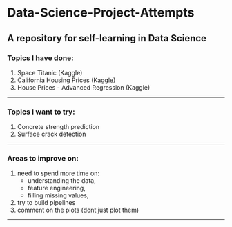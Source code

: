# Data-Science-Project-Attempts


A repository for self-learning in Data Science 
---
### Topics I have done:
  1. Space Titanic (Kaggle)
  2. California Housing Prices (Kaggle)
  3. House Prices - Advanced Regression (Kaggle)

---
### Topics I want to try:
   1. Concrete strength prediction
   2. Surface crack detection

---
### Areas to improve on:
1. need to spend more time on:
    - understanding the data,
    - feature engineering,
    - filling missing values,
2. try to build pipelines
3. comment on the plots (dont just plot them)


---
